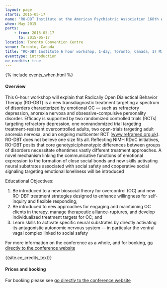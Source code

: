 ```yaml
---
layout: page
starts: 2015-05-17
name: "RO-DBT Institute at the American Psychiatric Association 168th Annual Meeting"
when: May 2015
parts:
    - from: 2015-05-17
      to: 2015-05-17
location: Toronto Convention Centre
venue: Toronto, Canada
title: "RO-DBT Institute 6 hour workshop, 1-day, Toronto, Canada, 17 May 2015"
eventtype: introduction
ce_credits: true
---
```



{% include events_when.html %}


#### Overview

This 6-hour workshop will explain that Radically Open Dialectical Behavior Therapy (RO-DBT) is a new transdiagnostic treatment targeting a spectrum of disorders characterized by emotional OC — such as refractory depression, anorexia nervosa and obsessive-compulsive
personality disorder. Efficacy is supported by two randomized controlled trials (RCTs) targeting refractory depression, one nonrandomized trial targeting treatment-resistant overcontrolled adults, two open-trials targeting adult anorexia nervosa, and an ongoing multicenter RCT (www.reframed.org.uk). RO-DBT does not believe
one size fits all. Reflecting NIMH RDoC initiatives, RO-DBT posits that core genotypic/phenotypic differences between groups of disorders necessitate oftentimes vastly different treatment approaches. A
novel mechanism linking the communicative functions of emotional expression to the formation of close social bonds and new skills activating neural
substrates associated with social safety and cooperative social signaling targeting emotional loneliness will be introduced

Educational Objectives: 
1) Be introduced to a new biosocial theory for overcontrol (OC) and new RO-DBT treatment strategies designed to enhance willingness for self-inquiry and flexible responding; 
2) Be introduced to new approaches for engaging and maintaining OC clients in therapy, manage therapeutic alliance-ruptures, and develop individualized treatment targets for OC; and 
3) Learn skills to activate specific neural substrates by directly activating its antagonistic autonomic nervous system — in particular the ventral vagal complex linked to social safety

For more information on the conference as a whole, and for booking, [go directly to the conference website](http://annualmeeting.psychiatry.org/)

{{site.ce_credits_text}}



#### Prices and booking

For booking please see [go directly to the conference website](http://annualmeeting.psychiatry.org/)
